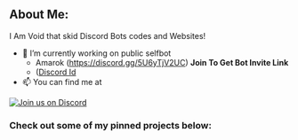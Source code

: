 ## About Me:

I Am Void that skid Discord Bots codes and Websites!
- 🔭 I’m currently working on public selfbot
  - Amarok (https://discord.gg/5U6yTjV2UC) **Join To Get Bot Invite Link**
  - ([Discord Id](https://discord.com/users/1182729156077813811)
- 📫 You can find me at 

[![Join us on Discord](https://invidget.switchblade.xyz/5U6yTjV2UC?theme=dark)](https://discord.gg/5U6yTjV2UC)

### Check out some of my pinned projects below:
